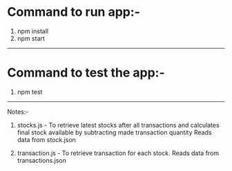 # Command to run app:-
1. npm install
2. npm start
----------------------------------------------------------------------------------------
# Command to test the app:-
1. npm test
-----------------------------------------------------------------------------------------
Notes:-
1. stocks.js - To  retrieve latest stocks after all transactions and calculates final stock available by subtracting made transaction quantity
Reads data from stock.json

2. transaction.js - To retrieve transaction for each stock.
Reads data from transactions.json